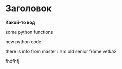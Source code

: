 # Заголовок

**Какой-то код**

some python functions

new python code

there is info from master
i am old senior frome vetka2

fhdfhfj
